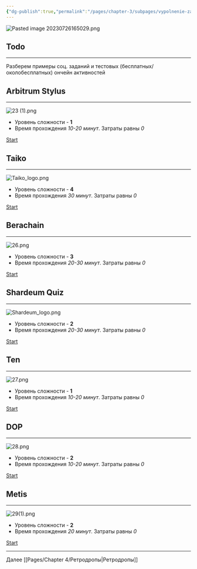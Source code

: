 ```yaml
---
{"dg-publish":true,"permalink":"/pages/chapter-3/subpages/vypolnenie-zadanij-aktualnyh-testnetov/"}
---
```



![Pasted image 20230726165029.png]()

## Todo
---

Разберем примеры соц. заданий и тестовых (бесплатных/околобесплатных) ончейн активностей

## Arbitrum Stylus
---

![23 (1).png](https://publish-01.obsidian.md/access/fbfb77c9d75575cb2f047f49966a5098/%D0%A4%D0%B0%D0%B9%D0%BB%D1%8B/IMG/23%20(1).png?ts=1710194400000&sig=ae1399fe6ee7eb25cfb1f13ffe7054163e47846ddcb82e0780d4e7e3f1dd76c1)

* Уровень сложности - **1**
* Время прохождения _10-20 минут_. Затраты равны _0_

[Start]()

## Taiko
---

![Taiko_logo.png](https://publish-01.obsidian.md/access/fbfb77c9d75575cb2f047f49966a5098/%D0%A4%D0%B0%D0%B9%D0%BB%D1%8B/IMG/modul2/Taiko_logo.png?ts=1710194400000&sig=ae1399fe6ee7eb25cfb1f13ffe7054163e47846ddcb82e0780d4e7e3f1dd76c1)

* Уровень сложности - **4**
* Время прохождения _30 минут_. Затраты равны _0_

[Start]()

## Berachain
---

![26.png]()

* Уровень сложности - **3**
* Время прохождения _20-30 минут_. Затраты равны _0_

[Start]()

## Shardeum Quiz
---
 
![Shardeum_logo.png](https://publish-01.obsidian.md/access/fbfb77c9d75575cb2f047f49966a5098/%D0%A4%D0%B0%D0%B9%D0%BB%D1%8B/IMG/modul2/Shardeum_logo.png?ts=1710194400000&sig=ae1399fe6ee7eb25cfb1f13ffe7054163e47846ddcb82e0780d4e7e3f1dd76c1)

* Уровень сложности - **2**
* Время прохождения _20-30 минут_. Затраты равны _0_

[Start]()

## Ten
---

![27.png](https://publish-01.obsidian.md/access/fbfb77c9d75575cb2f047f49966a5098/%D0%A4%D0%B0%D0%B9%D0%BB%D1%8B/IMG/27.png?ts=1710194400000&sig=ae1399fe6ee7eb25cfb1f13ffe7054163e47846ddcb82e0780d4e7e3f1dd76c1)

* Уровень сложности - **1**
* Время прохождения _10-20 минут_. Затраты равны _0_

[Start]()

## DOP
---

![28.png](https://publish-01.obsidian.md/access/fbfb77c9d75575cb2f047f49966a5098/%D0%A4%D0%B0%D0%B9%D0%BB%D1%8B/IMG/28.png?ts=1710194400000&sig=ae1399fe6ee7eb25cfb1f13ffe7054163e47846ddcb82e0780d4e7e3f1dd76c1)

* Уровень сложности - **2**
* Время прохождения _10-20 минут_. Затраты равны _0_

[Start]()

## Metis
---

![29(1).png](https://publish-01.obsidian.md/access/fbfb77c9d75575cb2f047f49966a5098/%D0%A4%D0%B0%D0%B9%D0%BB%D1%8B/29(1).png?ts=1710194400000&sig=ae1399fe6ee7eb25cfb1f13ffe7054163e47846ddcb82e0780d4e7e3f1dd76c1)

* Уровень сложности - **2**
* Время прохождения _20 минут_. Затраты равны _0_

[Start]()

---

Далее [[Pages/Chapter 4/Ретродропы\|Ретродропы]]